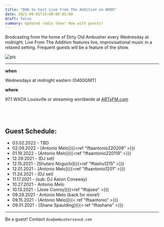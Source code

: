 ```yaml
---
title: "DOA to host Live From The Addition on WXOX"
date: 2021-09-01T19:00:00-05:00
draft: false
summary: Updated radio show! Now with guests!
---
```




Brodcasting from the home of Dirty Old Ambusher every Wednesday at midnight.
Live From The Addition features live, improvisational music in a relaxed
setting. Frequent guests will be a feature of the show.


![pic](/img/withtony.png)

****



**when** 

Wednesdays at midnight eastern (0400GMT)

**where**

97.1 WXOX Louisville or streaming worldwide at [ARTxFM.com](https://artxfm.com)

## &nbsp;

## Guest Schedule:

- 03.02.2022 - TBD
- 02.09.2022 - [Antonio Melo]({{<ref "lftaantonio220209" >}})
- 01.19.2022 - [Antonio Melo]({{<ref "lftaantonio220119" >}})
- 12.29.2021 - (DJ set)
- 12.15.2021 - [Shutaro Noguchi]({{<ref "lftashu1215" >}})
- 12.01.2021 - [Antonio Melo]({{<ref "lftaantonio1201" >}})
- 11.24.2021 - (DJ set)
- 11.17.2021 - (sub: DJ Aaron Conaway)
- 10.27.2021 - Antonio Melo
- 10.13.2021 - [Joee Conroy]({{<ref "lftajoee" >}})
- 09.29.2021 - Antonio Melo (back for more!)
- 09.15.2021 - [Antonio Melo]({{< ref "lftaantonio" >}})
- 09.01.2021 - [Shane Spaulding]({{< ref "lftashane" >}})

***

Be a guest! Contact `doa@ambushersound.com`








